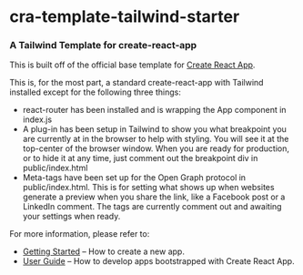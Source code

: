 # cra-template-tailwind-starter

### A Tailwind Template for create-react-app

This is built off of the official base template for [Create React App](https://github.com/facebook/create-react-app).

This is, for the most part, a standard create-react-app with Tailwind installed except for the following three things:

- react-router has been installed and is wrapping the App component in index.js
- A plug-in has been setup in Tailwind to show you what breakpoint you are currently at in the browser to help with styling. You will see it at the top-center of the browser window. When you are ready for production, or to hide it at any time, just comment out the breakpoint div in public/index.html
- Meta-tags have been set up for the Open Graph protocol in public/index.html. This is for setting what shows up when websites generate a preview when you share the link, like a Facebook post or a LinkedIn comment. The tags are currently comment out and awaiting your settings when ready.

For more information, please refer to:

- [Getting Started](https://create-react-app.dev/docs/getting-started) – How to create a new app.
- [User Guide](https://create-react-app.dev) – How to develop apps bootstrapped with Create React App.
